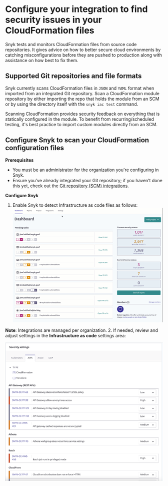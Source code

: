 # Configure your integration to find security issues in your CloudFormation files

Snyk tests and monitors CloudFormation files from source code repositories. It gives advice on how to better secure cloud environments by catching misconfigurations before they are pushed to production along with assistance on how best to fix them.

## Supported Git repositories and file formats

Snyk currently scans CloudFormation files in `JSON` and `YAML` format when imported from an integrated Git repository. Scan a CloudFormation module repository by either importing the repo that holds the module from an SCM or by using the directory itself with the `snyk iac test` command.

Scanning CloudFormation provides security feedback on everything that is statically configured in the module. To benefit from recurring/scheduled testing, it's best practice to import custom modules directly from an SCM.

## Configure Snyk to scan your CloudFormation configuration files

**Prerequisites**

* You must be an administrator for the organization you're configuring in Snyk.
* Ensure you’ve already integrated your Git repository; if you haven’t done this yet, check out the [Git repository \(SCM\) integrations](https://support.snyk.io/hc/en-us/sections/360001138098-Git-repository-SCM-integrations).

**Configure Snyk**

1. Enable Snyk to detect Infrastructure as code files as follows:![Enable\_Snyk\_to\_detect\_Kubernetes\_configuration\_files.gif](../../.gitbook/assets/enable_snyk_to_detect_kubernetes_configuration_files.gif)

 **Note**: Integrations are managed per organization.
2. If needed, review and adjust settings in the **Infrastructure as code** settings area:

![Screen\_Shot\_2021-06-22\_at\_11.44.07.png](../../.gitbook/assets/screen_shot_2021-06-22_at_11.44.07.png)

